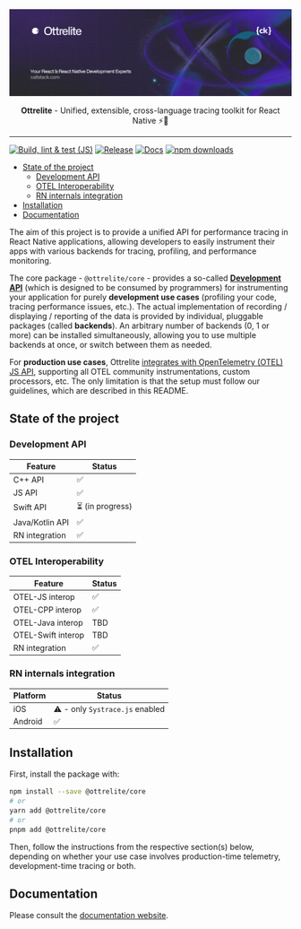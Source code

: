 <a href="https://www.callstack.com/open-source?utm_campaign=generic&utm_source=github&utm_medium=referral&utm_content=ottrelite" align="center">
  <picture>
    <img alt="Ottrelite" src="https://github.com/callstackincubator/ottrelite/blob/main/img/banner.jpg?raw=true">
  </picture>
</a>

<p align="center">
  <b>Ottrelite</b> - Unified, extensible, cross-language tracing toolkit for React Native ⚡️🔎
</p>

---

[![Build, lint & test (JS)](https://github.com/callstackincubator/ottrelite/actions/workflows/build-lint-test.yml/badge.svg)](https://github.com/callstackincubator/ottrelite/actions/workflows/build-lint-test.yml)
[![Release](https://github.com/callstackincubator/ottrelite/actions/workflows/release.yml/badge.svg)](https://github.com/callstackincubator/ottrelite/actions/workflows/release.yml)
[![Docs](https://github.com/callstackincubator/ottrelite/actions/workflows/docs.yml/badge.svg)](https://github.com/callstackincubator/ottrelite/actions/workflows/docs.yml)
[![npm downloads](https://img.shields.io/npm/dm/ottrelite.svg)](https://www.npmjs.com/package/ottrelite)


- [State of the project](#state-of-the-project)
  - [Development API](#development-api)
  - [OTEL Interoperability](#otel-interoperability)
  - [RN internals integration](#rn-internals-integration)
- [Installation](#installation)
- [Documentation](#documentation)

The aim of this project is to provide a unified API for performance tracing in React Native applications, allowing developers to easily instrument their apps with various backends for tracing, profiling, and performance monitoring.

The core package - `@ottrelite/core` - provides a so-called [**Development API**](#development-api) (which is designed to be consumed by programmers) for instrumenting your application for purely **development use cases** (profiling your code, tracing performance issues, etc.). The actual implementation of recording / displaying / reporting of the data is provided by individual, pluggable packages (called **backends**). An arbitrary number of backends (0, 1 or more) can be installed simultaneously, allowing you to use multiple backends at once, or switch between them as needed.

For **production use cases**, Ottrelite [integrates with OpenTelemetry (OTEL) JS API](#opentelemetry-otel-api---production--development), supporting all OTEL community instrumentations, custom processors, etc. The only limitation is that the setup must follow our guidelines, which are described in this README.

## State of the project

### Development API

| Feature         | Status          |
| --------------- | --------------- |
| C++ API         | ✅               |
| JS API          | ✅               |
| Swift API       | ⏳ (in progress) |
| Java/Kotlin API | ✅               |
| RN integration  | ✅               |

### OTEL Interoperability

| Feature            | Status |
| ------------------ | ------ |
| OTEL-JS interop    | ✅      |
| OTEL-CPP interop   | ✅      |
| OTEL-Java interop  | TBD    |
| OTEL-Swift interop | TBD    |
| RN integration     | ✅      |

### RN internals integration

| Platform | Status                         |
| -------- | ------------------------------ |
| iOS      | ⚠️ - only `Systrace.js` enabled |
| Android  | ✅                              |

## Installation

First, install the package with:

```bash
npm install --save @ottrelite/core
# or
yarn add @ottrelite/core
# or
pnpm add @ottrelite/core
```

Then, follow the instructions from the respective section(s) below, depending on whether your use case involves production-time telemetry, development-time tracing or both.

## Documentation

Please consult the [documentation website](https://callstackincubator.github.io/ottrelite/).
